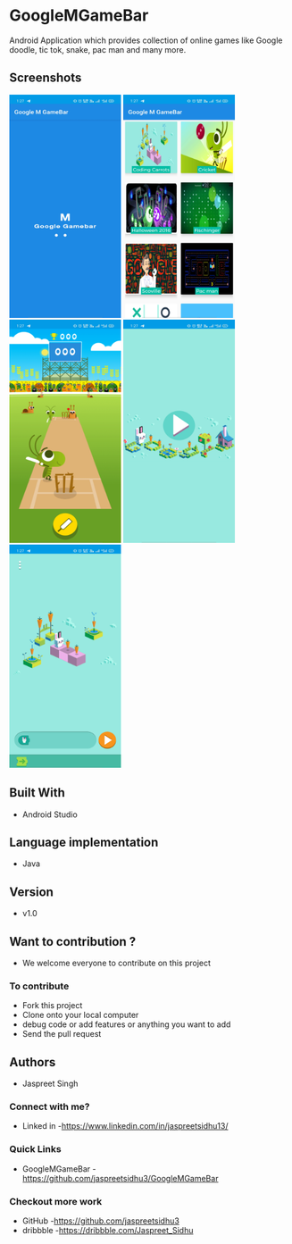 # GoogleMGameBar

Android Application which provides collection of online games like Google doodle, tic tok, snake, pac man and many more.


## Screenshots
<span>
<img src="Screenshot/a (1).jpg" width=200 height=400 />
<img src="Screenshot/a (2).jpg" width=200 height=400 />
<img src="Screenshot/a (3).jpg" width=200 height=400 />
<img src="Screenshot/a (4).jpg" width=200 height=400 />
<img src="Screenshot/a (5).jpg" width=200 height=400 />
</span>


## Built With

* Android Studio

## Language implementation
* Java


## Version
* v1.0

## Want to contribution ?
* We welcome everyone to contribute on this project
### To contribute
* Fork this project
* Clone onto your local computer
* debug code or add features or anything you want to add
* Send the pull request


## Authors
* Jaspreet Singh </br>
### Connect with me?
* Linked in -https://www.linkedin.com/in/jaspreetsidhu13/

### Quick Links
* GoogleMGameBar -https://github.com/jaspreetsidhu3/GoogleMGameBar

### Checkout more work
* GitHub -https://github.com/jaspreetsidhu3 </br>
* dribbble -https://dribbble.com/Jaspreet_Sidhu
